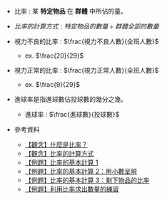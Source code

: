 - 比率 : 某 **特定物品** 在 **群體** 中所佔的量。

- $比率的計算方式 : 特定物品的數量 \div 群體全部的數量$

- 視力不良的比率 : $\frac{視力不良人數}{全班人數}$
	- ex. $\frac{20}{29}$

- 視力正常的比率 : $\frac{視力正常人數}{全班人數}$
	- ex. $\frac{9}{29}$

- 進球率是指進球數佔投球數的幾分之幾。
	- 進球率 : $\frac{進球數}{投球數}$

- 參考資料
  - [【觀念】什麼是比率？](https://www.junyiacademy.org/course-compare/math-elem/math-5/math-grade-5-a/g05-menso5b/v/4KB8S2lBCAs "【觀念】什麼是比率？")
  - [【觀念】比率的計算方式](https://www.junyiacademy.org/course-compare/math-elem/math-5/math-grade-5-a/g05-menso5b/v/-wYCgs9qiW8 "【觀念】比率的計算方式")
  - [【例題】比率的基本計算 1](https://www.junyiacademy.org/course-compare/math-elem/math-5/math-grade-5-a/g05-menso5b/v/kmkEKILRC3Y "【例題】比率的基本計算 1")
  - [【例題】比率的基本計算 2：用小數呈現](https://www.junyiacademy.org/course-compare/math-elem/math-5/math-grade-5-a/g05-menso5b/v/xz9x80NuPmY "【例題】比率的基本計算 2：用小數呈現")
  - [【例題】比率的基本計算 3：剩下物品的比率](https://www.junyiacademy.org/course-compare/math-elem/math-5/math-grade-5-a/g05-menso5b/v/xgdr9eikHsU "【例題】比率的基本計算 3：剩下物品的比率")
  - [【例題】利用比率求出數量的練習](https://www.junyiacademy.org/course-compare/math-elem/math-5/math-grade-5-a/g05-menso5b/v/86eMYKSrKI8 "【例題】利用比率求出數量的練習")